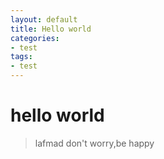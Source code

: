 ```yaml
---
layout: default
title: Hello world
categories:
- test
tags:
- test
---
```


# hello world
> lafmad don't worry,be happy
